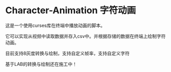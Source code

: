 # Character-Animation 字符动画

这是一个使用curses库在终端中播放动画的脚本。

它可以实现从视频中读取数据并存入csv中。并根据存储的数据在终端上绘制字符动画。

目前支持8灰度转换与绘制，支持自定义帧率，支持自定义字符

基于LAB的转换与绘制还在施工中！